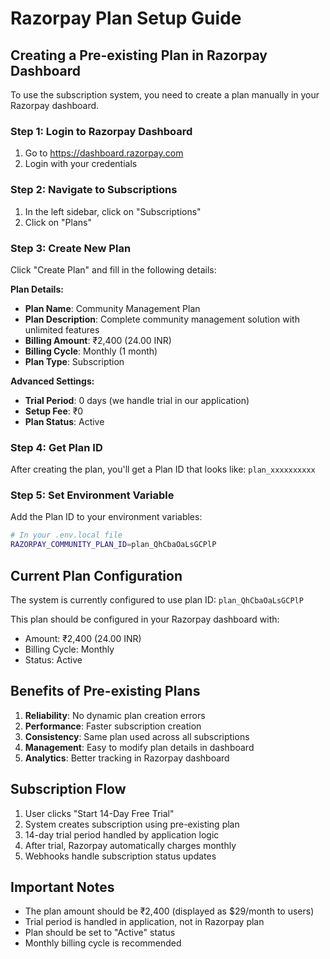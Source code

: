 # Razorpay Plan Setup Guide

## Creating a Pre-existing Plan in Razorpay Dashboard

To use the subscription system, you need to create a plan manually in your Razorpay dashboard.

### Step 1: Login to Razorpay Dashboard
1. Go to https://dashboard.razorpay.com
2. Login with your credentials

### Step 2: Navigate to Subscriptions
1. In the left sidebar, click on "Subscriptions"
2. Click on "Plans"

### Step 3: Create New Plan
Click "Create Plan" and fill in the following details:

**Plan Details:**
- **Plan Name**: Community Management Plan
- **Plan Description**: Complete community management solution with unlimited features
- **Billing Amount**: ₹2,400 (24.00 INR)
- **Billing Cycle**: Monthly (1 month)
- **Plan Type**: Subscription

**Advanced Settings:**
- **Trial Period**: 0 days (we handle trial in our application)
- **Setup Fee**: ₹0
- **Plan Status**: Active

### Step 4: Get Plan ID
After creating the plan, you'll get a Plan ID that looks like: `plan_xxxxxxxxxx`

### Step 5: Set Environment Variable
Add the Plan ID to your environment variables:

```bash
# In your .env.local file
RAZORPAY_COMMUNITY_PLAN_ID=plan_QhCbaOaLsGCPlP
```

## Current Plan Configuration
The system is currently configured to use plan ID: `plan_QhCbaOaLsGCPlP`

This plan should be configured in your Razorpay dashboard with:
- Amount: ₹2,400 (24.00 INR)
- Billing Cycle: Monthly
- Status: Active

## Benefits of Pre-existing Plans
1. **Reliability**: No dynamic plan creation errors
2. **Performance**: Faster subscription creation
3. **Consistency**: Same plan used across all subscriptions
4. **Management**: Easy to modify plan details in dashboard
5. **Analytics**: Better tracking in Razorpay dashboard

## Subscription Flow
1. User clicks "Start 14-Day Free Trial"
2. System creates subscription using pre-existing plan
3. 14-day trial period handled by application logic
4. After trial, Razorpay automatically charges monthly
5. Webhooks handle subscription status updates

## Important Notes
- The plan amount should be ₹2,400 (displayed as $29/month to users)
- Trial period is handled in application, not in Razorpay plan
- Plan should be set to "Active" status
- Monthly billing cycle is recommended
